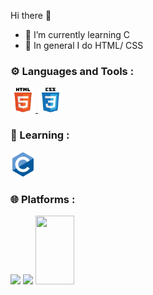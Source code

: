<!--<p align="left"> <img src="https://komarev.com/ghpvc/?username=osiris0110&label=Profile%20views&color=0e75b6&style=flat" alt="osiris0110" /> </p>-->
 Hi there :wave:

- :seedling: I’m currently learning C
- :pencil: In general I do HTML/ CSS

<h3 align="left"> ⚙️ Languages and Tools :</h3>
<p align="left"> <a href="https://www.w3.org/html/" target="_blank"> <img src="https://raw.githubusercontent.com/devicons/devicon/master/icons/html5/html5-original-wordmark.svg" alt="html5" width="40" height="40"/> </a> <a href="https://www.w3schools.com/css/" target="_blank"> <img src="https://raw.githubusercontent.com/devicons/devicon/master/icons/css3/css3-original-wordmark.svg" alt="css3" width="40" height="40"/> </a> </p>

<h3 align="left"> 📖 Learning : </h3>
<img  src="https://raw.githubusercontent.com/devicons/devicon/master/icons/c/c-original.svg" alt="c" width="40" height="40"/> </a> </p>

<h3 align="left"> 🌐 Platforms : </h3>
<a align="left" href="https://tryhackme.com/p/Osiris0110"><img src="https://images-ext-2.discordapp.net/external/iMihMwgNXHN_b3D4r2xH1539ISLnS6zDziy4XIq2HkY/%3F1/https/tryhackme-badges.s3.amazonaws.com/Osiris0110.png"></a> <img src="https://www.codewars.com/users/Osiris0110/badges/large">
<a align="left" href="https://www.root-me.org/Osiris01"><img src="https://media.discordapp.net/attachments/736573376730234911/906738504967524362/unknown.png" width="35%" height="110px"></a>
